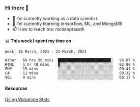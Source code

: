 ### Hi there 👋

- 🔭 I’m currently working as a data scientist.
- 🌱 I’m currently learning tensorflow, ML, and MongoDB
- 📫 How to reach me: mohanprasath

📊 **This week I spent my time on**
<!--START_SECTION:waka-->
```text
Week: 16 March, 2021 - 23 March, 2021

Other   59 hrs 56 mins  ████████████████████████░   96.07 % 
HTML    1 hr 48 mins    ▓░░░░░░░░░░░░░░░░░░░░░░░░   02.90 % 
PHP     15 mins         ░░░░░░░░░░░░░░░░░░░░░░░░░   00.41 % 
C#      11 mins         ░░░░░░░░░░░░░░░░░░░░░░░░░   00.32 % 
SQL     4 mins          ░░░░░░░░░░░░░░░░░░░░░░░░░   00.13 % 
```
<!--END_SECTION:waka-->

#### Resources
[Using Wakatime Stats](https://github.com/marketplace/actions/waka-readme)
